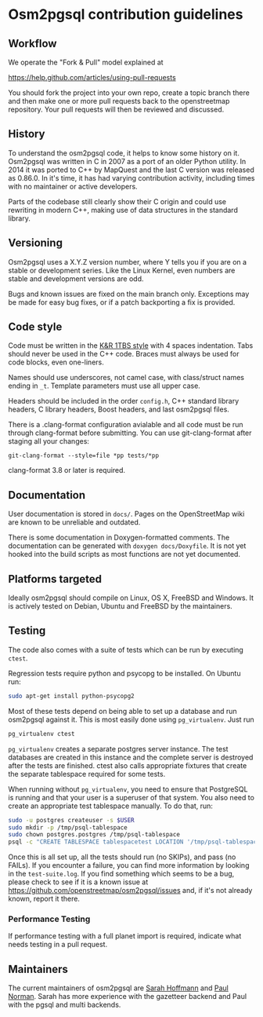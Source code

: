 # Osm2pgsql contribution guidelines

## Workflow

We operate the "Fork & Pull" model explained at

https://help.github.com/articles/using-pull-requests

You should fork the project into your own repo, create a topic branch
there and then make one or more pull requests back to the openstreetmap repository.
Your pull requests will then be reviewed and discussed.

## History

To understand the osm2pgsql code, it helps to know some history on it. Osm2pgsql
was written in C in 2007 as a port of an older Python utility. In 2014 it was
ported to C++ by MapQuest and the last C version was released as 0.86.0. In it's
time, it has had varying contribution activity, including times with no
maintainer or active developers.

Parts of the codebase still clearly show their C origin and could use rewriting
in modern C++, making use of data structures in the standard library.

## Versioning

Osm2pgsql uses a X.Y.Z version number, where Y tells you if you are on a stable
or development series. Like the Linux Kernel, even numbers are stable and
development versions are odd.

Bugs and known issues are fixed on the main branch only. Exceptions may be made
for easy bug fixes, or if a patch backporting a fix is provided.

## Code style

Code must be written in the
[K&R 1TBS style](https://en.wikipedia.org/wiki/Indent_style#Variant:_1TBS) with
4 spaces indentation. Tabs should never be used in the C++ code. Braces must
always be used for code blocks, even one-liners.

Names should use underscores, not camel case, with class/struct names ending in `_t`.
Template parameters must use all upper case.

Headers should be included in the order `config.h`, C++ standard library headers,
C library headers, Boost headers, and last osm2pgsql files.

There is a .clang-format configuration avialable and all code must be run through
clang-format before submitting. You can use git-clang-format after staging all
your changes:

    git-clang-format --style=file *pp tests/*pp

clang-format 3.8 or later is required.

## Documentation

User documentation is stored in `docs/`. Pages on the OpenStreetMap wiki are
known to be unreliable and outdated.

There is some documentation in Doxygen-formatted comments. The documentation can
be generated with ``doxygen docs/Doxyfile``. It is not yet hooked into the build
scripts as most functions are not yet documented.

## Platforms targeted

Ideally osm2pgsql should compile on Linux, OS X, FreeBSD and Windows. It is
actively tested on Debian, Ubuntu and FreeBSD by the maintainers.

## Testing

The code also comes with a suite of tests which can be run by
executing ``ctest``.

Regression tests require python and psycopg to be installed. On Ubuntu run:

```sh
sudo apt-get install python-psycopg2
```

Most of these tests depend on being able to set up a database and run osm2pgsql
against it. This is most easily done using ``pg_virtualenv``. Just run

```sh
pg_virtualenv ctest
```

``pg_virtualenv`` creates a separate postgres server instance. The test databases
are created in this instance and the complete server is destroyed after the
tests are finished. ctest also calls appropriate fixtures that create the
separate tablespace required for some tests.

When running without ``pg_virtualenv``, you need to ensure that PostgreSQL is
running and that your user is a superuser of that system. You also need to
create an appropriate test tablespace manually. To do that, run:

```sh
sudo -u postgres createuser -s $USER
sudo mkdir -p /tmp/psql-tablespace
sudo chown postgres.postgres /tmp/psql-tablespace
psql -c "CREATE TABLESPACE tablespacetest LOCATION '/tmp/psql-tablespace'" postgres
```

Once this is all set up, all the tests should run (no SKIPs), and pass
(no FAILs). If you encounter a failure, you can find more information
by looking in the `test-suite.log`. If you find something which seems
to be a bug, please check to see if it is a known issue at
https://github.com/openstreetmap/osm2pgsql/issues and, if it's not
already known, report it there.

### Performance Testing

If performance testing with a full planet import is required, indicate what
needs testing in a pull request.

## Maintainers

The current maintainers of osm2pgsql are [Sarah Hoffmann](https://github.com/lonvia/)
and [Paul Norman](https://github.com/pnorman/). Sarah has more experience with
the gazetteer backend and Paul with the pgsql and multi backends.
